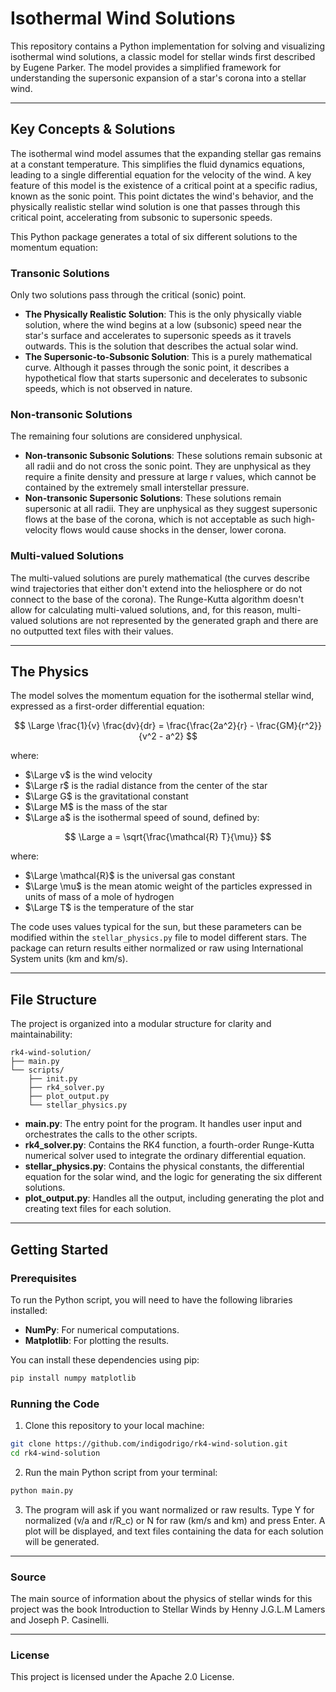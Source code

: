 # Isothermal Wind Solutions

This repository contains a Python implementation for solving and visualizing isothermal wind solutions, a classic model for stellar winds first described by Eugene Parker. The model provides a simplified framework for understanding the supersonic expansion of a star's corona into a stellar wind.

---

## Key Concepts & Solutions

The isothermal wind model assumes that the expanding stellar gas remains at a constant temperature. This simplifies the fluid dynamics equations, leading to a single differential equation for the velocity of the wind. A key feature of this model is the existence of a critical point at a specific radius, known as the sonic point. This point dictates the wind's behavior, and the physically realistic stellar wind solution is one that passes through this critical point, accelerating from subsonic to supersonic speeds.

This Python package generates a total of six different solutions to the momentum equation:

### Transonic Solutions
Only two solutions pass through the critical (sonic) point.

- **The Physically Realistic Solution**: This is the only physically viable solution, where the wind begins at a low (subsonic) speed near the star's surface and accelerates to supersonic speeds as it travels outwards. This is the solution that describes the actual solar wind.
- **The Supersonic-to-Subsonic Solution**: This is a purely mathematical curve. Although it passes through the sonic point, it describes a hypothetical flow that starts supersonic and decelerates to subsonic speeds, which is not observed in nature.

### Non-transonic Solutions
The remaining four solutions are considered unphysical.

- **Non-transonic Subsonic Solutions**: These solutions remain subsonic at all radii and do not cross the sonic point. They are unphysical as they require a finite density and pressure at large r values, which cannot be contained by the extremely small interstellar pressure.
- **Non-transonic Supersonic Solutions**: These solutions remain supersonic at all radii. They are unphysical as they suggest supersonic flows at the base of the corona, which is not acceptable as such high-velocity flows would cause shocks in the denser, lower corona.

### Multi-valued Solutions
The multi-valued solutions are purely mathematical (the curves describe wind trajectories that either don't extend into the heliosphere or do not connect to the base of the corona). The Runge-Kutta algorithm doesn't allow for calculating multi-valued solutions, and, for this reason, multi-valued solutions are not represented by the generated graph and there are no outputted text files with their values.

---

## The Physics

The model solves the momentum equation for the isothermal stellar wind, expressed as a first-order differential equation:

$$ \Large \frac{1}{v} \frac{dv}{dr} = \frac{\frac{2a^2}{r} - \frac{GM}{r^2}}{v^2 - a^2} $$

where:

- $\Large v$ is the wind velocity
- $\Large r$ is the radial distance from the center of the star
- $\Large G$ is the gravitational constant
- $\Large M$ is the mass of the star
- $\Large a$ is the isothermal speed of sound, defined by:

$$ \Large a = \sqrt{\frac{\mathcal{R} T}{\mu}} $$

where:

- $\Large \mathcal{R}$ is the universal gas constant
- $\Large \mu$ is the mean atomic weight of the particles expressed in units of mass of a mole of hydrogen
- $\Large T$ is the temperature of the star
  
The code uses values typical for the sun, but these parameters can be modified within the `stellar_physics.py` file to model different stars. The package can return results either normalized or raw using International System units (km and km/s).

---

## File Structure

The project is organized into a modular structure for clarity and maintainability:
```
rk4-wind-solution/ 
├── main.py 
└── scripts/ 
    ├── init.py 
    ├── rk4_solver.py 
    ├── plot_output.py 
    └── stellar_physics.py 
```
- **main.py**: The entry point for the program. It handles user input and orchestrates the calls to the other scripts.
- **rk4_solver.py**: Contains the RK4 function, a fourth-order Runge-Kutta numerical solver used to integrate the ordinary differential equation.
- **stellar_physics.py**: Contains the physical constants, the differential equation for the solar wind, and the logic for generating the six different solutions.
- **plot_output.py**: Handles all the output, including generating the plot and creating text files for each solution.

---

## Getting Started

### Prerequisites

To run the Python script, you will need to have the following libraries installed:

- **NumPy**: For numerical computations.
- **Matplotlib**: For plotting the results.

You can install these dependencies using pip:

```bash
pip install numpy matplotlib
```
### Running the Code
1. Clone this repository to your local machine:

```bash
git clone https://github.com/indigodrigo/rk4-wind-solution.git
cd rk4-wind-solution
```
2. Run the main Python script from your terminal:

```bash
python main.py
```
3. The program will ask if you want normalized or raw results. Type Y for normalized (v/a and r/R_c) or N for raw (km/s and km) and press Enter. A plot will be displayed, and text files containing the data for each solution will be generated.

---

### Source
The main source of information about the physics of stellar winds for this project was the book Introduction to Stellar Winds by Henny J.G.L.M Lamers and Joseph P. Casinelli.

---
### License
This project is licensed under the Apache 2.0 License.
